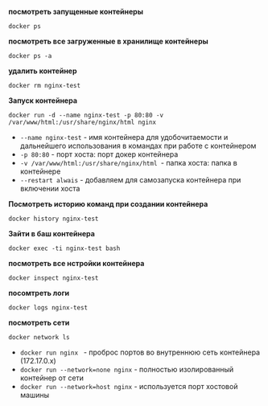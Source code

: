 **посмотреть запущенные контейнеры**
```shell
docker ps
```
**посмотреть все загруженные в хранилище контейнеры**
```shell
docker ps -a
```
**удалить контейнер**
```shell
docker rm nginx-test
```
**Запуск контейнера**
```shell
docker run -d --name nginx-test -p 80:80 -v /var/www/html:/usr/share/nginx/html nginx
```
* `--name nginx-test` - имя контейнера для удобочитаемости и дальнейшего использования в командах при работе с контейнером
* `-p 80:80` - порт хоста: порт докер контейнера
* `-v /var/www/html:/usr/share/nginx/html `- папка хоста: папка в контейнере
* `--restart alwais` - добавляем для самозапуска контейнера при включении хоста

**Посмотреть историю команд при создании контейнера**
```shell
docker history nginx-test
```
**Зайти в баш контейнера**
```shell
docker exec -ti nginx-test bash
```
**посмотреть все нстройки контейнера**
```shell
docker inspect nginx-test
```
**посомтреть логи**
```shell
docker logs nginx-test
```
**посмотреть сети**
```shell
docker network ls
```
* `docker run nginx ` - проброс портов во внутреннюю сеть контейнера (172.17.0.х)
* `docker run --network=none nginx` - полностью изолированный контейнер от сети
* `docker run --network=host nginx` - используется порт хостовой машины